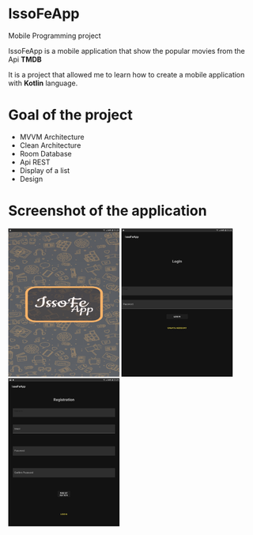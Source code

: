 # IssoFeApp
Mobile Programming project
<p>IssoFeApp is a mobile application that show the popular movies from the Api <strong>TMDB</strong>
<p>It is a project that allowed me to learn how to create a mobile application with <strong>Kotlin</strong> language.</p>

# Goal of the project
<ul>
    <li>MVVM Architecture</li>
    <li>Clean Architecture</li>
    <li>Room Database</li>
    <li>Api REST</li>
    <li>Display of a list</li>
    <li>Design</li>
</ul>

# Screenshot of the application

<div>
    <img src="image/1_splash_screen.jpg" alt="splash_screen" height="300">
    <img src="image/2_login_screen.jpg" alt="login_screen" height="300">
    <img src="image/3_registration_screen.jpg" alt="registration_screen" height="300">
</div>
